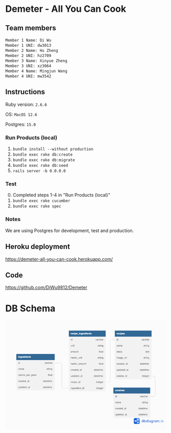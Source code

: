 # Demeter - All You Can Cook
## Team members
    Member 1 Name: Di Wu
    Member 1 UNI: dw3013
    Member 2 Name: Hu Zheng
    Member 2 UNI: hz2709
    Member 3 Name: Xinyue Zheng
    Member 3 UNI: xz3064
    Member 4 Name: Mingjun Wang
    Member 4 UNI: mw3542

## Instructions
Ruby version: `2.6.6`

OS: `MacOS 12.6`

Postgres: `15.0`
### Run Products (local)
1. `bundle install --without production`
2. `bundle exec rake db:create`
3. `bundle exec rake db:migrate`
4. `bundle exec rake db:seed`
5. `rails server -b 0.0.0.0`

### Test
0. Completed steps 1-4 in "Run Products (local)"
1. `bundle exec rake cucumber`
2. `bundle exec rake spec`

### Notes
We are using Postgres for development, test and production. 


## Heroku deployment
https://demeter-all-you-can-cook.herokuapp.com/

## Code
https://github.com/DiWu9812/Demeter

# DB Schema
<img src = "public/images/db.png">